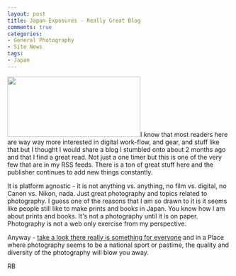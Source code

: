 ```yaml
---
layout: post
title: Japan Exposures - Really Great Blog
comments: true
categories:
- General Photography
- Site News
tags:
- Japan
---
```

<a rel="prettyPhoto" href="http://photo.rwboyer.com/wp-content/uploads/2010/08/2010-006-06-880.jpg"><img class="alignleft size-medium wp-image-2175" title="2010-006-06-880" src="http://photo.rwboyer.com/wp-content/uploads/2010/08/2010-006-06-880-300x136.jpg" alt="" width="300" height="136" /></a>I know that most readers here are way way more interested in digital work-flow, and gear, and stuff like that but I thought I would share a blog I stumbled onto about 2 months ago and that I find a great read. Not just a one timer but this is one of the very few that are in my RSS feeds. There is a ton of great stuff here and the publisher continues to add new things constantly.

It is platform agnostic - it is not anything vs. anything, no film vs. digital, no Canon vs. Nikon, nada. Just great photography and topics related to photography. I guess one of the reasons that I am so drawn to it is it seems like people still like to make prints and books in Japan. You know how I am about prints and books. It's not a photography until it is on paper. Photography is not a web only exercise from my perspective.

Anyway - <a href="http://www.japanexposures.com/" target="_blank">take a look there really is something for everyone</a> and in a Place where photography seems to be a national sport or pastime, the quality and diversity of the photography will blow you away.

RB